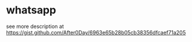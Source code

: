 # whatsapp
see more description at https://gist.github.com/After0Day/6963e65b28b05cb38356dfcaef71a205
